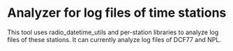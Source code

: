 # Analyzer for log files of time stations #

This tool uses radio_datetime_utils and per-station libraries to analyze log files of these stations.
It can currently analyze log files of DCF77 and NPL.
